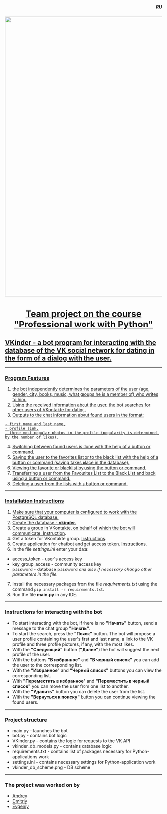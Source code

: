 <h5 align="right"><a href="./README.md">RU</h5> 

<div id="header" align="center">
  <img src="https://webmg.ru/wp-content/uploads/2022/11/4Nm6Pw35ux8.jpg" width="900"/>
</div>

<h1 align="center">Team project on the course "Professional work with Python"</h1>

## VKinder - a bot program for interacting with the database of the VK social network for dating in the form of a dialog with the user.

---

### Program Features

1. the bot independently determines the parameters of the user (age, gender, city, books, music, what groups he is a member of) who writes to him.
2. Using the received information about the user, the bot searches for other users of VKontakte for dating.
3. Outputs to the chat information about found users in the format:
```
- first name and last name,
- profile link,
- three most popular photos in the profile (popularity is determined by the number of likes).
```
4. Switching between found users is done with the help of a button or command.
5. Saving the user to the favorites list or to the black list with the help of a button or command (saving takes place in the database).
6. Viewing the favorite or blacklist by using the button or command.
7. Transferring a user from the Favourites List to the Black List and back using a button or command.
8. Deleting a user from the lists with a button or command.

------
  
### Installation Instructions

1. Make sure that your computer is configured to work with the PostgreSQL database. 
2. Create the database - **vkinder**.
3. Create a group in VKontakte, on behalf of which the bot will communicate. [Instruction](https://postium.ru/kak-sozdat-gruppu-v-kontakte/).
4. Get a token for VKontakte group. [Instructions](https://github.com/AntistesEM/VKinder_team_coursework/blob/main/task/group_settings.md).
5. Create application for chatbot and get access token. [Instructions](https://docs.google.com/document/d/1_xt16CMeaEir-tWLbUFyleZl6woEdJt-7eyva1coT3w/edit?usp=sharing).
6. In the file _settings.ini_ enter your data:
- access_token - user's access key
- key_group_access - community access key
- password - database password
   _and also if necessary change other parameters in the file._
7. Install the necessary packages from the file _requirements.txt_ using the command `pip install -r requirements.txt`.
8. Run the file **main.py** in any IDE.

------

### Instructions for interacting with the bot

- To start interacting with the bot, if there is no **"Начать"** button, send a message to the chat group **"Начать"**.
- To start the search, press the **"Поиск"** button. The bot will propose a user profile containing the user's first and last name, a link to the VK profile and three profile pictures, if any, with the most likes.
- With the **"Следующий"** button (**"Далее"**) the bot will suggest the next profile of the user.
- With the buttons **"В избранное"** and **"В черный список"** you can add the user to the corresponding list.
- With the **"Избранное**" and **"Черный список"** buttons you can view the corresponding list.
- With **"Переместить в избранное"** and **"Переместить в черный список"** you can move the user from one list to another.
- With the **"Удалить"** button you can delete the user from the list.
- With the **"Вернуться к поиску"** button you can continue viewing the found users.

------

### Project structure

* main.py - launches the bot
* bot.py - contains bot logic
* VKinder.py - contains the logic for requests to the VK API
* vkinder_db_models.py - contains database logic
* requirements.txt - contains list of packages necessary for Python-applications work
* settings.ini - contains necessary settings for Python-application work
* vkinder_db_scheme.png - DB scheme

------

### The project was worked on by

* [Andrey](https://github.com/Jamesmobile16) 
* [Dmitriy](https://github.com/dmitrykhay) 
* [Evgeniy](https://github.com/AntistesEM)




